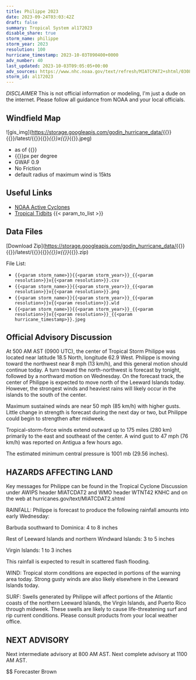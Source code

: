 ```yaml
---
title: Philippe 2023
date: 2023-09-24T03:03:42Z
draft: false
summary: Tropical System al172023
disable_share: true
storm_name: philippe
storm_year: 2023
resolution: 100
hurricane_timestamp: 2023-10-03T090400+0000
adv_number: 40
last_updated: 2023-10-03T09:05:05+00:00
adv_sources: https://www.nhc.noaa.gov/text/refresh/MIATCPAT2+shtml/030841.shtml;https://www.nhc.noaa.gov/refresh/graphics_at2+shtml/084357.shtml?cone
storm_id: al172023
---
```

*DISCLAIMER* This is not official information or modeling, I'm just a dude on the internet.  Please follow all guidance from NOAA and your local officials.

## Windfield Map
![gis_img](https://storage.googleapis.com/godin_hurricane_data/{{<param storm_name>}}{{<param storm_year>}}/latest/{{<param storm_name>}}{{<param storm_year>}}_{{<param resolution>}}x{{<param resolution>}}_{{<param hurricane_timestamp>}}.jpeg)

- as of {{<param last_updated>}}
- {{<param resolution>}}px per degree
- GWAF 0.9
- No Friction
- default radius of maximum wind is 15kts

## Useful Links
- [NOAA Active Cyclones](https://www.nhc.noaa.gov/)
- [Tropical Tidbits](https://www.tropicaltidbits.com/storminfo/)
{{< param_to_list >}}

## Data Files
[Download Zip](https://storage.googleapis.com/godin_hurricane_data/{{<param storm_name>}}{{<param storm_year>}}/latest/{{<param storm_name>}}{{<param storm_year>}}_{{<param resolution>}}x{{<param resolution>}}_{{<param hurricane_timestamp>}}.zip)

File List:
- `{{<param storm_name>}}{{<param storm_year>}}_{{<param resolution>}}x{{<param resolution>}}.csv`
- `{{<param storm_name>}}{{<param storm_year>}}_{{<param resolution>}}x{{<param resolution>}}.png`
- `{{<param storm_name>}}{{<param storm_year>}}_{{<param resolution>}}x{{<param resolution>}}.wld`
- `{{<param storm_name>}}{{<param storm_year>}}_{{<param resolution>}}x{{<param resolution>}}_{{<param hurricane_timestamp>}}.jpeg`


## Official Advisory Discussion
At 500 AM AST (0900 UTC), the center of Tropical Storm Philippe was
located near latitude 18.5 North, longitude 62.9 West. Philippe is
moving toward the northwest near 8 mph (13 km/h), and this general 
motion should continue today.  A turn toward the north-northwest is 
forecast by tonight, followed by a northward motion on Wednesday. 
On the forecast track, the center of Philippe is expected to move 
north of the Leeward Islands today.  However, the strongest winds 
and heaviest rains will likely occur in the islands to the south of 
the center.  
 
Maximum sustained winds are near 50 mph (85 km/h) with higher gusts.
Little change in strength is forecast during the next day or two,
but Philippe could begin to strengthen after midweek. 
 
Tropical-storm-force winds extend outward up to 175 miles (280 km)
primarily to the east and southeast of the center.  A wind gust to 
47 mph (76 km/h) was reported on Antigua a few hours ago. 
 
The estimated minimum central pressure is 1001 mb (29.56 inches).
 
 
HAZARDS AFFECTING LAND
----------------------
Key messages for Philippe can be found in the Tropical Cyclone
Discussion under AWIPS header MIATCDAT2 and WMO header WTNT42 KNHC
and on the web at hurricanes.gov/text/MIATCDAT2.shtml
 
RAINFALL:  Philippe is forecast to produce the following rainfall 
amounts into early Wednesday:

Barbuda southward to Dominica: 4 to 8 inches

Rest of Leeward Islands and northern Windward Islands: 3 to 5 inches

Virgin Islands: 1 to 3 inches

This rainfall is expected to result in scattered flash flooding.
 
WIND:  Tropical storm conditions are expected in portions of the
warning area today.  Strong gusty winds are also likely elsewhere in
the Leeward Islands today.
 
SURF:  Swells generated by Philippe will affect portions of the
Atlantic coasts of the northern Leeward Islands, the Virgin
Islands, and Puerto Rico through midweek. These swells are
likely to cause life-threatening surf and rip current conditions.
Please consult products from your local weather office.
 
 
NEXT ADVISORY
-------------
Next intermediate advisory at 800 AM AST.
Next complete advisory at 1100 AM AST.
 
$$
Forecaster Brown